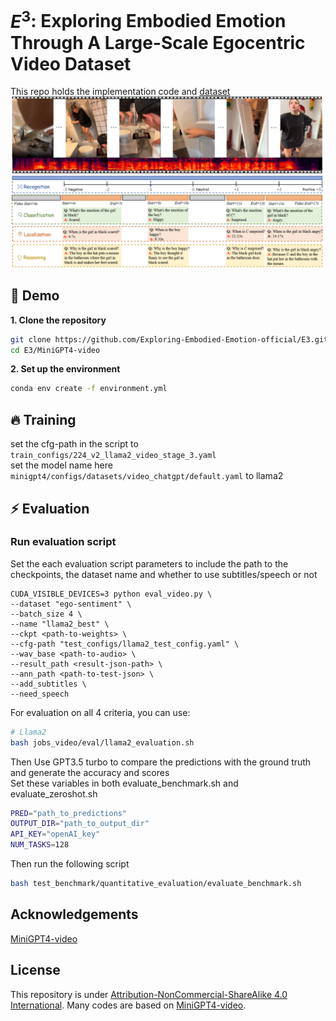 # $E^3$: Exploring Embodied Emotion Through A Large-Scale Egocentric Video Dataset
This repo holds the implementation code and [dataset](dataset/README.MD) <br>
![methodology](repo_imgs/pic1.png)

## :rocket: Demo
**1. Clone the repository** <br>

```bash
git clone https://github.com/Exploring-Embodied-Emotion-official/E3.git
cd E3/MiniGPT4-video
```

**2. Set up the environment** <br>

```bash
conda env create -f environment.yml
```
## :fire: Training
set the cfg-path in the script to `train_configs/224_v2_llama2_video_stage_3.yaml` <br>
set the model name here `minigpt4/configs/datasets/video_chatgpt/default.yaml` to llama2<br>

## :zap: Evaluation

### Run evaluation script

Set the each evaluation script parameters to include the path to the checkpoints, the dataset name and whether to use subtitles/speech or not <br>

```shell
CUDA_VISIBLE_DEVICES=3 python eval_video.py \
--dataset "ego-sentiment" \
--batch_size 4 \
--name "llama2_best" \
--ckpt <path-to-weights> \
--cfg-path "test_configs/llama2_test_config.yaml" \
--wav_base <path-to-audio> \
--result_path <result-json-path> \
--ann_path <path-to-test-json> \
--add_subtitles \
--need_speech
```

For evaluation on all 4 criteria, you can use: 

```bash
# Llama2
bash jobs_video/eval/llama2_evaluation.sh
```

Then Use GPT3.5 turbo to compare the predictions with the ground truth and generate the accuracy and scores <br>
Set these variables in both evaluate_benchmark.sh and evaluate_zeroshot.sh <br>

```bash
PRED="path_to_predictions"
OUTPUT_DIR="path_to_output_dir"
API_KEY="openAI_key"
NUM_TASKS=128
```

Then run the following script <br>

```bash
bash test_benchmark/quantitative_evaluation/evaluate_benchmark.sh
```

## Acknowledgements

[MiniGPT4-video](https://github.com/Vision-CAIR/MiniGPT4-video) <br>

## License

This repository is under [Attribution-NonCommercial-ShareAlike 4.0 International](LICENSE).
Many codes are based on [MiniGPT4-video](https://github.com/Vision-CAIR/MiniGPT4-video).

